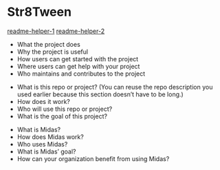 # Str8Tween

[readme-helper-1](https://docs.github.com/en/repositories/managing-your-repositorys-settings-and-features/customizing-your-repository/about-readmes)
[readme-helper-2](https://github.com/18F/open-source-guide/blob/18f-pages/pages/making-readmes-readable.md)

- What the project does
- Why the project is useful
- How users can get started with the project
- Where users can get help with your project
- Who maintains and contributes to the project

* What is this repo or project? (You can reuse the repo description you used earlier because this section doesn’t have to be long.)
* How does it work?
* Who will use this repo or project?
* What is the goal of this project?

- What is Midas?
- How does Midas work?
- Who uses Midas?
- What is Midas’ goal?
- How can your organization benefit from using Midas?
